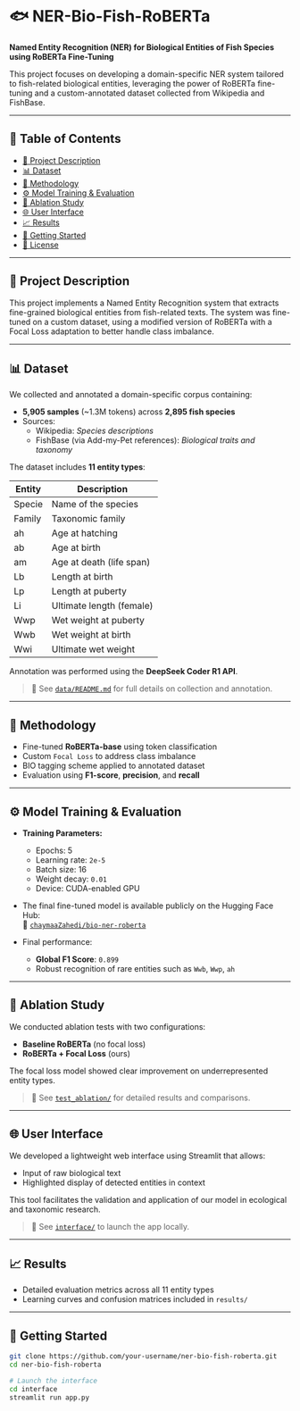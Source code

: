 # 🐟 NER-Bio-Fish-RoBERTa

**Named Entity Recognition (NER) for Biological Entities of Fish Species using RoBERTa Fine-Tuning**

This project focuses on developing a domain-specific NER system tailored to fish-related biological entities, leveraging the power of RoBERTa fine-tuning and a custom-annotated dataset collected from Wikipedia and FishBase.

---

## 📌 Table of Contents

- [🧠 Project Description](#-project-description)
- [📊 Dataset](#-dataset)
- [🔬 Methodology](#-methodology)
- [⚙️ Model Training & Evaluation](#️-model-training--evaluation)
- [🧪 Ablation Study](#-ablation-study)
- [🌐 User Interface](#-user-interface)
- [📈 Results](#-results)
- [🚀 Getting Started](#-getting-started)
- [📝 License](#-license)

---

## 🧠 Project Description

This project implements a Named Entity Recognition system that extracts fine-grained biological entities from fish-related texts. The system was fine-tuned on a custom dataset, using a modified version of RoBERTa with a Focal Loss adaptation to better handle class imbalance.

---

## 📊 Dataset

We collected and annotated a domain-specific corpus containing:

- **5,905 samples** (~1.3M tokens) across **2,895 fish species**
- Sources:  
  - Wikipedia: *Species descriptions*  
  - FishBase (via Add-my-Pet references): *Biological traits and taxonomy*

The dataset includes **11 entity types**:

| Entity | Description |
|--------|-------------|
| Specie | Name of the species |
| Family | Taxonomic family |
| ah     | Age at hatching |
| ab     | Age at birth |
| am     | Age at death (life span) |
| Lb     | Length at birth |
| Lp     | Length at puberty |
| Li     | Ultimate length (female) |
| Wwp    | Wet weight at puberty |
| Wwb    | Wet weight at birth |
| Wwi    | Ultimate wet weight |

Annotation was performed using the **DeepSeek Coder R1 API**.

> 📁 See [`data/README.md`](data/README.md) for full details on collection and annotation.

---

## 🔬 Methodology

- Fine-tuned **RoBERTa-base** using token classification
- Custom `Focal Loss` to address class imbalance
- BIO tagging scheme applied to annotated dataset
- Evaluation using **F1-score**, **precision**, and **recall**

---

## ⚙️ Model Training & Evaluation

- **Training Parameters:**
  - Epochs: 5  
  - Learning rate: `2e-5`  
  - Batch size: 16  
  - Weight decay: `0.01`  
  - Device: CUDA-enabled GPU

- The final fine-tuned model is available publicly on the Hugging Face Hub:  
  🔗 [`chaymaaZahedi/bio-ner-roberta`](https://chaymaaZahedi/bio-ner-roberta/tree/main)

- Final performance:
  - **Global F1 Score**: `0.899`
  - Robust recognition of rare entities such as `Wwb`, `Wwp`, `ah`

---

## 🧪 Ablation Study

We conducted ablation tests with two configurations:
- **Baseline RoBERTa** (no focal loss)
- **RoBERTa + Focal Loss** (ours)

The focal loss model showed clear improvement on underrepresented entity types.

> 📁 See [`test_ablation/`](test_ablation/) for detailed results and comparisons.

---

## 🌐 User Interface

We developed a lightweight web interface using Streamlit that allows:
- Input of raw biological text
- Highlighted display of detected entities in context

This tool facilitates the validation and application of our model in ecological and taxonomic research.

> 📁 See [`interface/`](interface/) to launch the app locally.

---

## 📈 Results

- Detailed evaluation metrics across all 11 entity types
- Learning curves and confusion matrices included in `results/`

---

## 🚀 Getting Started

```bash
git clone https://github.com/your-username/ner-bio-fish-roberta.git
cd ner-bio-fish-roberta

# Launch the interface
cd interface
streamlit run app.py
